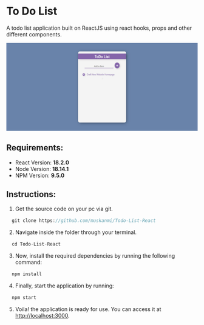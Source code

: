 # To Do List

A todo list application built on ReactJS using react hooks, props and other different components.

![Preview](./preview.png)

## Requirements:

* React Version: **18.2.0**
* Node Version: **18.14.1**
* NPM Version: **9.5.0**

## Instructions:

1. Get the source code on your pc via git.

```js
  git clone https://github.com/muskanmi/Todo-List-React
```

2.  Navigate inside the folder through your terminal.

```js
  cd Todo-List-React
```

3. Now, install the required dependencies by running the following command:

```js
  npm install
```

4. Finally, start the application by running:

```js
  npm start
```

5. Voila! the application is ready for use. You can access it at [http://localhost:3000](http://localhost:3000).

